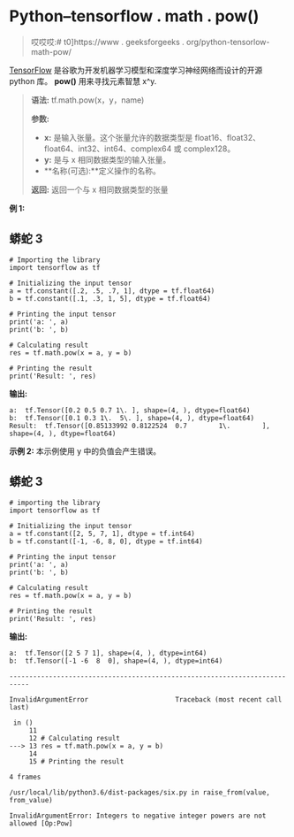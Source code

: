 # Python–tensorflow . math . pow()

> 哎哎哎:# t0]https://www . geeksforgeeks . org/python-tensorlow-math-pow/

[TensorFlow](https://www.geeksforgeeks.org/introduction-to-tensorflow/) 是谷歌为开发机器学习模型和深度学习神经网络而设计的开源 python 库。 **pow()** 用来寻找元素智慧 x^y.

> **语法:** tf.math.pow(x，y，name)
> 
> **参数:**
> 
> *   **x:** 是输入张量。这个张量允许的数据类型是 float16、float32、float64、int32、int64、complex64 或 complex128。
> *   **y:** 是与 x 相同数据类型的输入张量。
> *   **名称(可选):**定义操作的名称。
> 
> **返回:**
> 返回一个与 x 相同数据类型的张量

**例 1:**

## 蟒蛇 3

```
# Importing the library
import tensorflow as tf

# Initializing the input tensor
a = tf.constant([.2, .5, .7, 1], dtype = tf.float64)
b = tf.constant([.1, .3, 1, 5], dtype = tf.float64)

# Printing the input tensor
print('a: ', a)
print('b: ', b)

# Calculating result
res = tf.math.pow(x = a, y = b)

# Printing the result
print('Result: ', res)
```

**输出:**

```
a:  tf.Tensor([0.2 0.5 0.7 1\. ], shape=(4, ), dtype=float64)
b:  tf.Tensor([0.1 0.3 1\.  5\. ], shape=(4, ), dtype=float64)
Result:  tf.Tensor([0.85133992 0.8122524  0.7        1\.        ], shape=(4, ), dtype=float64)

```

**示例 2:** 本示例使用 y 中的负值会产生错误。

## 蟒蛇 3

```
# importing the library
import tensorflow as tf

# Initializing the input tensor
a = tf.constant([2, 5, 7, 1], dtype = tf.int64)
b = tf.constant([-1, -6, 8, 0], dtype = tf.int64)

# Printing the input tensor
print('a: ', a)
print('b: ', b)

# Calculating result
res = tf.math.pow(x = a, y = b)

# Printing the result
print('Result: ', res)
```

**输出:**

```
a:  tf.Tensor([2 5 7 1], shape=(4, ), dtype=int64)
b:  tf.Tensor([-1 -6  8  0], shape=(4, ), dtype=int64)

---------------------------------------------------------------------------

InvalidArgumentError                      Traceback (most recent call last)

 in ()
     11 
     12 # Calculating result
---> 13 res = tf.math.pow(x = a, y = b)
     14 
     15 # Printing the result

4 frames

/usr/local/lib/python3.6/dist-packages/six.py in raise_from(value, from_value)

InvalidArgumentError: Integers to negative integer powers are not allowed [Op:Pow]

```
